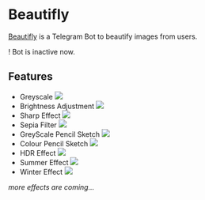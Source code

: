 # Beautifly

[Beautifly](https://t.me/BeautiflyBot) is a Telegram Bot to beautify images from users.

! Bot is inactive now.

## Features

- Greyscale
![](https://github.com/kolomatskiy/beautifly/blob/main/docs/media/GrayScale.jpg?raw=true)
- Brightness Adjustment
![](https://github.com/kolomatskiy/beautifly/blob/main/docs/media/Bright.jpg?raw=true)
- Sharp Effect
![](https://github.com/kolomatskiy/beautifly/blob/main/docs/media/Sharp.jpg?raw=true)
- Sepia Filter
![](https://github.com/kolomatskiy/beautifly/blob/main/docs/media/Sepia.jpg?raw=true)
- GreyScale Pencil Sketch
![](https://github.com/kolomatskiy/beautifly/blob/main/docs/media/GrayScale%20Sketch.jpg?raw=true)
- Colour Pencil Sketch
![](https://github.com/kolomatskiy/beautifly/blob/main/docs/media/Colour%20Sketch.jpg?raw=true)
- HDR Effect
![](https://github.com/kolomatskiy/beautifly/blob/main/docs/media/HDR.jpg?raw=true)
- Summer Effect
![](https://github.com/kolomatskiy/beautifly/blob/main/docs/media/Summer.jpg?raw=true)
- Winter Effect
![](https://github.com/kolomatskiy/beautifly/blob/main/docs/media/Winter.jpg?raw=true)

*more effects are coming...*
